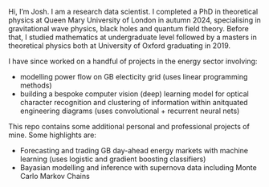 Hi, I’m Josh. I am a research data scientist. I completed a PhD in theoretical physics at Queen Mary University of London in autumn 2024, specialising in gravitational wave physics, black holes and quantum field theory. Before that, I studied mathematics at undergraduate level followed by a masters in theoretical physics both at University of Oxford graduating in 2019.

I have since worked on a handful of projects in the energy sector involving: 

* modelling power flow on GB electicity grid (uses linear programming methods)
* building a bespoke computer vision (deep) learning model for optical character recognition and clustering of information within anitquated engineering diagrams (uses convolutional + recurrent neural nets)

This repo contains some additional personal and professional projects of mine. Some highlights are:

* Forecasting and trading GB day-ahead energy markets with machine learning (uses logistic and gradient boosting classifiers)
* Bayasian modelling and inference with supernova data including Monte Carlo Markov Chains

<!---
joshgowdyprog/joshgowdyprog is a ✨ special ✨ repository because its `README.md` (this file) appears on your GitHub profile.
You can click the Preview link to take a look at your changes.
--->
